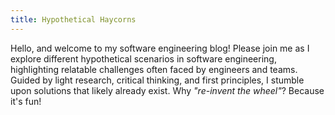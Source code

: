 ```yaml
---
title: Hypothetical Haycorns
---
```


Hello, and welcome to my software engineering blog! Please join me as I explore
different hypothetical scenarios in software engineering, highlighting
relatable challenges often faced by engineers and teams. Guided by light
research, critical thinking, and first principles, I stumble upon solutions
that likely already exist. Why _"re-invent the wheel"_? Because it's fun!
